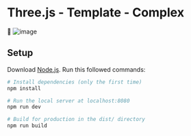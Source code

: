 # Three.js - Template - Complex

🚧 ![image](https://user-images.githubusercontent.com/72190187/149782842-d4f3b2cc-8fee-4ffc-9178-b86d99ad2399.png)

## Setup
Download [Node.js](https://nodejs.org/en/download/).
Run this followed commands:

``` bash
# Install dependencies (only the first time)
npm install

# Run the local server at localhost:8080
npm run dev

# Build for production in the dist/ directory
npm run build
```
